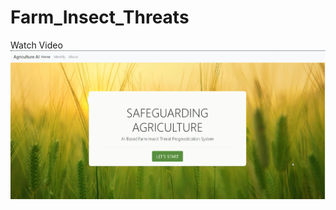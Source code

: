 # Farm_Insect_Threats

Watch Video  
[![Video Title](https://github.com/sushniaa/Farm_Insect_Threats/blob/main/thumbnail.png)](https://drive.google.com/file/d/1CKBvYmW8cAKClUN0hbPHKLMIUTDUsAYw/view?usp=sharing)


